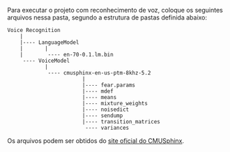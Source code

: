 Para executar o projeto com reconhecimento de voz, coloque os seguintes arquivos nessa pasta, segundo a estrutura de pastas definida abaixo:

```
Voice Recognition
    |
    |---- LanguageModel
    |       |
    |        ---- en-70-0.1.lm.bin
     ---- VoiceModel
            |
             ---- cmusphinx-en-us-ptm-8khz-5.2
                        |
                        |---- fear.params
                        |---- mdef
                        |---- means
                        |---- mixture_weights
                        |---- noisedict
                        |---- sendump
                        |---- transition_matrices
                         ---- variances
```

Os arquivos podem ser obtidos do [site oficial do CMUSphinx](https://cmusphinx.github.io/wiki/download/#models).